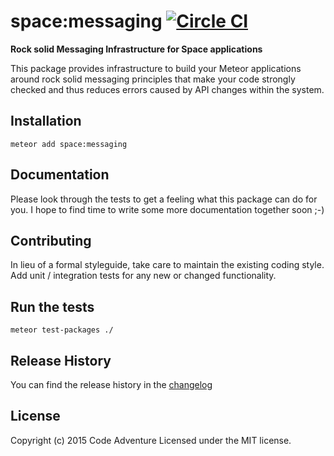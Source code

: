 # space:messaging [![Circle CI](https://circleci.com/gh/meteor-space/messaging.svg?style=svg)](https://circleci.com/gh/meteor-space/messaging)

**Rock solid Messaging Infrastructure for Space applications**

This package provides infrastructure to build your Meteor applications
around rock solid messaging principles that make your code strongly checked
and thus reduces errors caused by API changes within the system.

## Installation
`meteor add space:messaging`

## Documentation
Please look through the tests to get a feeling what this package can do for you.
I hope to find time to write some more documentation together soon ;-)

## Contributing
In lieu of a formal styleguide, take care to maintain the existing coding style.
Add unit / integration tests for any new or changed functionality.

## Run the tests
`meteor test-packages ./`

## Release History
You can find the release history in the [changelog](https://github.com/meteor-space/messaging/blob/master/CHANGELOG.md)

## License
Copyright (c) 2015 Code Adventure
Licensed under the MIT license.

